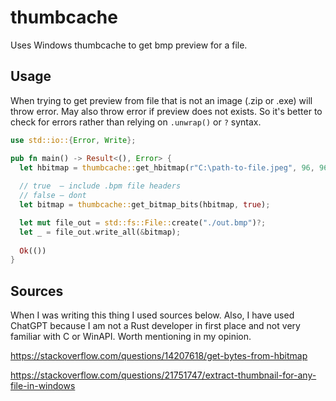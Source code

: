 # thumbcache

Uses Windows thumbcache to get bmp preview for a file.

## Usage

When trying to get preview from file that is not an image (.zip or .exe) will throw error. May also throw error if preview does not exists. So it's better to check for errors rather than relying on `.unwrap()` or `?` syntax.

```rs
use std::io::{Error, Write};

pub fn main() -> Result<(), Error> {
  let hbitmap = thumbcache::get_hbitmap(r"C:\path-to-file.jpeg", 96, 96, 0x08)?;
  
  // true  — include .bpm file headers
  // false — dont
  let bitmap = thumbcache::get_bitmap_bits(hbitmap, true);

  let mut file_out = std::fs::File::create("./out.bmp")?;
  let _ = file_out.write_all(&bitmap);
  
  Ok(())
}
```

## Sources

When I was writing this thing I used sources below. Also, I have used ChatGPT because I am not a Rust developer in first place and not very familiar with C or WinAPI. Worth mentioning in my opinion.

https://stackoverflow.com/questions/14207618/get-bytes-from-hbitmap

https://stackoverflow.com/questions/21751747/extract-thumbnail-for-any-file-in-windows